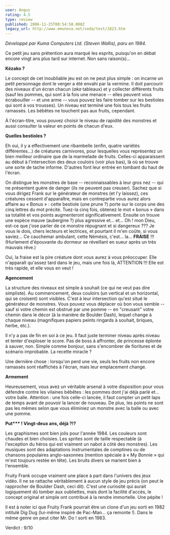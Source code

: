 ```yaml
---
user: Angus
rating: 4.5
type: review
published: 2006-11-25T00:54:50.000Z
legacy_url: http://www.emunova.net/veda/test/1823.htm
---
```

_Développé par Kuma Computers Ltd. (Steven Wallis), paru en 1984\._  

  

Ce petit jeu sans prétention aura marqué les esprits, puisqu'on en débat encore vingt ans plus tard sur internet. Non sans raison(s)...  

  

**Kézako ?**  

  

Le concept de cet inoubliable jeu est on ne peut plus simple : on incarne un petit personnage dont le verger a été envahi par la vermine. Il doit parcourir des niveaux d'un écran chacun (_aka_ tableaux) et y collecter différents fruits (sauf les pommes, qui sont à la fois une menace -- elles peuvent vous écrabouiller -- et une arme -- vous pouvez les faire tomber sur les bestioles qui sont à vos trousses). Un niveau est terminé une fois tous les fruits ramassés. Les bébêtes ne touchent pas aux fruits, cependant.  

À l'écran-titre, vous pouvez choisir le niveau de rapidité des monstres et aussi consulter la valeur en points de chacun d'eux.   

  

**Quelles bestioles ?**  

  

Eh oui, il y a effectivement une ribambelle (enfin, quatre variétés différentes...) de créatures carnivores, pour lesquelles vous représentez un bien meilleur ordinaire que de la marmelade de fruits. Celles-ci apparaissent au début à l'intersection des deux couloirs (voir plus bas), là où se trouve une sorte de tache informe. D'autres font leur entrée en tombant du haut de l'écran.  

On distingue les monstres de base -- reconnaissables à leur gros nez -- qui ne présentent guère de danger (ils ne peuvent pas creuser). Sachez que si vous dirigez Frank sur le générateur de monstres (et l'y laissez), ces créatures cessent d'apparaître, mais en contrepartie vous aurez alors affaire au « Bonus » : cette bestiole (une prune ?) porte sur le corps une des cinq lettres du mot précité. Tuez-la cinq fois, obtenez le mot « bonus » dans sa totalité et vos points augmenteront significativement. Ensuite on trouve une espèce mauve (aubergine ?) plus agressive et... et... Oh ! mon Dieu, est-ce que j'ose parler de ce monstre répugnant et si dangereux ??? Je vous le dois, chers lecteurs et lectrices, et pourtant il m'en coûte, si vous saviez... Ce cauchemar ambulant, cette Némésis, c'est... la... **FRAISE** !!! (Hurlement d'épouvante du dormeur se réveillant en sueur après un très mauvais rêve.)  

Oui, la fraise est la pire créature dont vous aurez à vous préoccuper. Elle n'apparaît qu'assez tard dans le jeu, mais une fois là, ATTENTION !!! Elle est très rapide, et elle vous en veut !  

  

**Agencement**  

  

La structure des niveaux est simple à souhait (ce qui ne veut pas dire simpliste). Au commencement, deux couloirs (un vertical et un horizontal, qui se croisent) sont visibles. C'est à leur intersection qu'est situé le générateur de monstres. Vous pouvez vous déplacer où bon vous semble -- sauf si votre chemin est obstrué par une pomme -- en "creusant" votre chemin dans le décor (à la manière de Boulder Dash), lequel change à chaque niveau (magnifiques papiers peints ringards à souhait, briques, herbe, etc.).  

Il n'y a pas de fin en soi à ce jeu. Il faut juste terminer niveau après niveau et tenter d'exploser le score. Pas de boss à affronter, de princesse éplorée à sauver, non. Simple comme bonjour, sans s'encombrer de fioritures et de scénario improbable. La recette miracle ?  

Une dernière chose : lorsqu'on perd une vie, seuls les fruits non encore ramassés sont réaffichés à l'écran, mais leur emplacement change.  

  

**Armement**  

  

Heureusement, vous avez un véritable arsenal à votre disposition pour vous défendre contre les vilaines bébêtes : les pommes dont j'ai déjà parlé et... votre balle. Attention : une fois celle-ci lancée, il faut compter un petit laps de temps avant de pouvoir la lancer de nouveau. De plus, les points ne sont pas les mêmes selon que vous éliminiez un monstre avec la balle ou avec une pomme.  

  

**Put\*\*\* ! Vingt-deux ans, déjà ?!?**  

  

Les graphismes sont bien jolis pour l'année 1984\. Les couleurs sont chaudes et bien choisies. Les sprites sont de taille respectable (à l'exception du héros qui est vraiment un nabot à côté des monstres). Les musiques sont des adaptations instrumentales de comptines ou de chansons populaires anglo-saxonnes (mention spéciale à « My Bonnie » qui m'est toujours restée en tête). Les bruits divers se marient bien à l'ensemble.  

  

Fruity Frank occupe vraiment une place à part dans l'univers des jeux vidéo. Il ne se rattache véritablement à aucun style de jeu précis (on peut le rapprocher de Boulder Dash, ceci dit). C'est une curiosité qui aurait logiquement dû tomber aux oubliettes, mais dont la facilité d'accès, le concept original et simple ont contribué à la rendre immortelle. Une pépite !  

  

Il est à noter ici que Fruity Frank pourrait être un clone d'un jeu sorti en 1982 intitulé Dig Dug (lui-même inspiré de Pac-Man... ça remonte !). Dans le même genre on peut citer Mr. Do ! sorti en 1983\.  

  

Verdict : 9/10